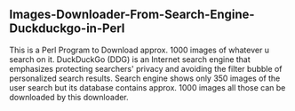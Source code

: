 Images-Downloader-From-Search-Engine-Duckduckgo-in-Perl
-------------------------------------------------------
This is a Perl Program to Download approx. 1000 images of whatever u search on it. DuckDuckGo (DDG) is an Internet search engine that emphasizes protecting searchers' privacy and avoiding the filter bubble of personalized search results. Search engine shows only 350 images of the user search but its database contains approx. 1000 images all those can be downloaded by this downloader.
